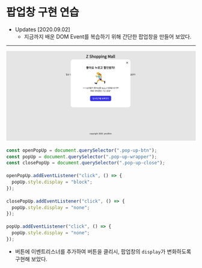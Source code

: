 # 팝업창 구현 연습

- Updates
  [2020.09.02]
  - 지금까지 배운 DOM Event를 복습하기 위해 간단한 팝업창을 만들어 보았다.

---

![popup](img/popup.jpg)

```javascript
const openPopUp = document.querySelector(".pop-up-btn");
const popUp = document.querySelector(".pop-up-wrapper");
const closePopUp = document.querySelector(".pop-up-close");

openPopUp.addEventListener("click", () => {
  popUp.style.display = "block";
});

closePopUp.addEventListener("click", () => {
  popUp.style.display = "none";
});

popUp.addEventListener("click", () => {
  popUp.style.display = "none";
});
```

- 버튼에 이벤트리스너를 추가하여 버튼을 클리시, 팝업창의 `display`가 변화하도록 구현해 보았다.
